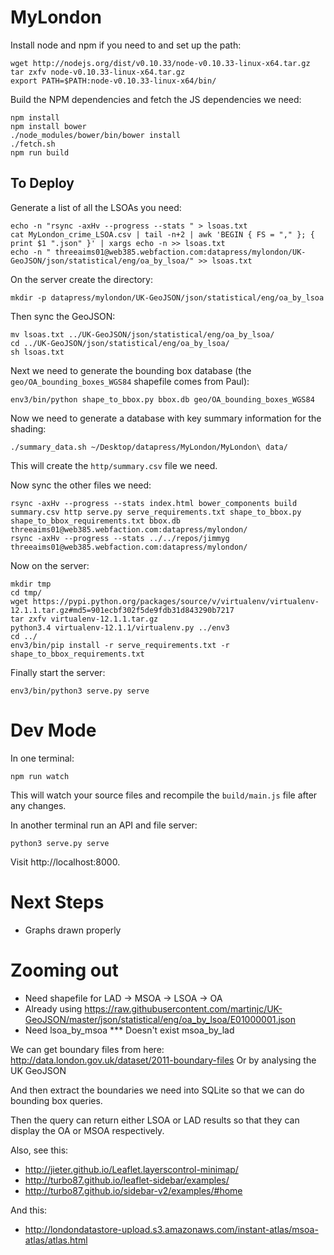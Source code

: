 MyLondon
========

Install node and npm if you need to and set up the path:

~~~
wget http://nodejs.org/dist/v0.10.33/node-v0.10.33-linux-x64.tar.gz
tar zxfv node-v0.10.33-linux-x64.tar.gz
export PATH=$PATH:node-v0.10.33-linux-x64/bin/
~~~

Build the NPM dependencies and fetch the JS dependencies we need:

~~~
npm install
npm install bower
./node_modules/bower/bin/bower install
./fetch.sh
npm run build
~~~

To Deploy
---------

Generate a list of all the LSOAs you need:

~~~
echo -n "rsync -axHv --progress --stats " > lsoas.txt
cat MyLondon_crime_LSOA.csv | tail -n+2 | awk 'BEGIN { FS = "," }; { print $1 ".json" }' | xargs echo -n >> lsoas.txt
echo -n " threeaims01@web385.webfaction.com:datapress/mylondon/UK-GeoJSON/json/statistical/eng/oa_by_lsoa/" >> lsoas.txt 
~~~

On the server create the directory:

~~~
mkdir -p datapress/mylondon/UK-GeoJSON/json/statistical/eng/oa_by_lsoa
~~~

Then sync the GeoJSON:

~~~
mv lsoas.txt ../UK-GeoJSON/json/statistical/eng/oa_by_lsoa/
cd ../UK-GeoJSON/json/statistical/eng/oa_by_lsoa/
sh lsoas.txt 
~~~

Next we need to generate the bounding box database (the `geo/OA_bounding_boxes_WGS84` shapefile comes from Paul):

~~~
env3/bin/python shape_to_bbox.py bbox.db geo/OA_bounding_boxes_WGS84
~~~

Now we need to generate a database with key summary information for the shading:

~~~
./summary_data.sh ~/Desktop/datapress/MyLondon/MyLondon\ data/
~~~

This will create the `http/summary.csv` file we need.

Now sync the other files we need:

~~~
rsync -axHv --progress --stats index.html bower_components build summary.csv http serve.py serve_requirements.txt shape_to_bbox.py shape_to_bbox_requirements.txt bbox.db threeaims01@web385.webfaction.com:datapress/mylondon/
rsync -axHv --progress --stats ../../repos/jimmyg threeaims01@web385.webfaction.com:datapress/mylondon/
~~~

Now on the server:

~~~
mkdir tmp
cd tmp/
wget https://pypi.python.org/packages/source/v/virtualenv/virtualenv-12.1.1.tar.gz#md5=901ecbf302f5de9fdb31d843290b7217
tar zxfv virtualenv-12.1.1.tar.gz 
python3.4 virtualenv-12.1.1/virtualenv.py ../env3
cd ../
env3/bin/pip install -r serve_requirements.txt -r shape_to_bbox_requirements.txt
~~~

Finally start the server:

~~~
env3/bin/python3 serve.py serve
~~~


Dev Mode
========

In one terminal:

~~~
npm run watch
~~~

This will watch your source files and recompile the `build/main.js` file after any changes.

In another terminal run an API and file server:

~~~
python3 serve.py serve 
~~~

Visit http://localhost:8000.


Next Steps
==========

* Graphs drawn properly

Zooming out
===========

* Need shapefile for LAD -> MSOA -> LSOA -> OA
* Already using 
  https://raw.githubusercontent.com/martinjc/UK-GeoJSON/master/json/statistical/eng/oa_by_lsoa/E01000001.json
* Need
  lsoa_by_msoa  *** Doesn't exist
  msoa_by_lad

We can get boundary files from here: http://data.london.gov.uk/dataset/2011-boundary-files Or by analysing the UK GeoJSON

And then extract the boundaries we need into SQLite so that we can do bounding box queries.

Then the query can return either LSOA or LAD results so that they can display the OA or MSOA respectively.

Also, see this:

* http://jieter.github.io/Leaflet.layerscontrol-minimap/
* http://turbo87.github.io/leaflet-sidebar/examples/
* http://turbo87.github.io/sidebar-v2/examples/#home

And this:

* http://londondatastore-upload.s3.amazonaws.com/instant-atlas/msoa-atlas/atlas.html
